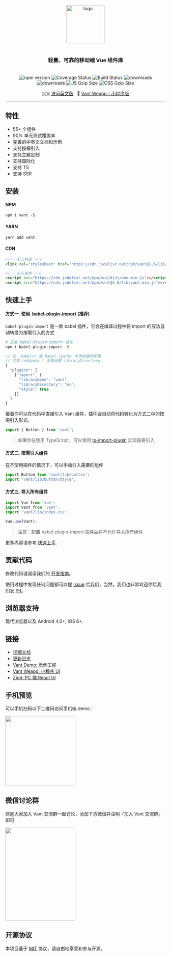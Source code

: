 <p align="center">
    <img alt="logo" src="https://img.yzcdn.cn/public_files/2017/12/18/fd78cf6bb5d12e2a119d0576bedfd230.png" width="120" style="margin-bottom: 10px;">
</p>
<h3 align="center" style="margin: 30px 0 35px;">轻量、可靠的移动端 Vue 组件库</h3>

<p align="center">
    <img src="https://img.shields.io/npm/v/vant.svg?style=flat-square" alt="npm version" />
    <img src="https://img.shields.io/codecov/c/github/youzan/vant/dev.svg?style=flat-square" alt="Coverage Status" />
    <img src="https://travis-ci.org/youzan/vant.svg?branch=master" alt="Build Status" />
    <img src="https://img.shields.io/npm/dt/vant.svg?style=flat-square" alt="downloads" />
    <img src="https://img.shields.io/npm/dm/vant.svg?style=flat-square" alt="downloads" />
    <img src="https://img.badgesize.io/https://unpkg.com/vant/lib/vant.min.js?compression=gzip&style=flat-square&label=JS%20gzip%20size" alt="JS Gzip Size" />
    <img src="https://img.badgesize.io/https://unpkg.com/vant/lib/index.css?compression=gzip&style=flat-square&label=CSS%20gzip%20size" alt="CSS Gzip Size" />
</p>

<p align="center">
  🇬🇧 <a href="./README.md">访问英文版</a>
  &nbsp;
  🚀 <a href="https://github.com/youzan/vant-weapp" target="_blank">Vant Weapp - 小程序版</a>
</p>

---

## 特性

* 55+ 个组件
* 90% 单元测试覆盖率
* 完善的中英文文档和示例
* 支持按需引入
* 支持主题定制
* 支持国际化
* 支持 TS
* 支持 SSR

## 安装

#### NPM

```shell
npm i vant -S
```

#### YARN

```shell
yarn add vant
```

#### CDN

```html
<!-- 引入样式 -->
<link rel="stylesheet" href="https://cdn.jsdelivr.net/npm/vant@1.6/lib/index.css">

<!-- 引入组件 -->
<script src="https://cdn.jsdelivr.net/npm/vue/dist/vue.min.js"></script>
<script src="https://cdn.jsdelivr.net/npm/vant@1.6/lib/vant.min.js"></script>
```

## 快速上手

#### 方式一. 使用  [babel-plugin-import](https://github.com/ant-design/babel-plugin-import) (推荐)

`babel-plugin-import` 是一款 babel 插件，它会在编译过程中将 import 的写法自动转换为按需引入的方式

```bash
# 安装 babel-plugin-import 插件
npm i babel-plugin-import -D
```

```js
// 在 .babelrc 或 babel-loader 中添加插件配置
// 注意：webpack 1 无需设置 libraryDirectory。
{
  "plugins": [
    ["import", {
      "libraryName": "vant",
      "libraryDirectory": "es",
      "style": true
    }]
  ]
}
```

接着你可以在代码中直接引入 Vant 组件，插件会自动将代码转化为方式二中的按需引入形式。

```js
import { Button } from 'vant';
```

> 如果你在使用 TypeScript，可以使用 [ts-import-plugin](https://github.com/Brooooooklyn/ts-import-plugin) 实现按需引入

#### 方式二. 按需引入组件

在不使用插件的情况下，可以手动引入需要的组件

```js
import Button from 'vant/lib/button';
import 'vant/lib/button/style';
```

#### 方式三. 导入所有组件

```js
import Vue from 'vue';
import Vant from 'vant';
import 'vant/lib/index.css';

Vue.use(Vant);
```

> 注意：配置 babel-plugin-import 插件后将不允许导入所有组件

更多内容请参考 [快速上手](https://youzan.github.io/vant#/zh-CN/quickstart).

## 贡献代码

修改代码请阅读我们的 [开发指南](https://youzan.github.io/vant/#/zh-CN/contribution)。

使用过程中发现任何问题都可以提 [Issue](https://github.com/youzan/vant/issues) 给我们，当然，我们也非常欢迎你给我们发 [PR](https://github.com/youzan/vant/pulls)。

## 浏览器支持

现代浏览器以及 Android 4.0+, iOS 6+.

## 链接

* [详细文档](https://youzan.github.io/vant)
* [更新日志](https://youzan.github.io/vant#/zh-CN/changelog)
* [Vant Demo: 示例工程](https://github.com/youzan/vant-demo)
* [Vant Weapp: 小程序 UI](https://github.com/youzan/vant-weapp)
* [Zent: PC 端 React UI](https://youzan.github.io/zent)

## 手机预览

可以手机扫码以下二维码访问手机端 demo：

<img src="https://img.yzcdn.cn/vant/preview_qrcode_20180528.png" width="220" height="220" >

## 微信讨论群

欢迎大家加入 Vant 交流群一起讨论，添加下方微信并注明『加入 Vant 交流群』即可

<img src="https://img.yzcdn.cn/vant/wechat_20180606.png" width="220" height="292" >

## 开源协议

本项目基于 [MIT](https://zh.wikipedia.org/wiki/MIT%E8%A8%B1%E5%8F%AF%E8%AD%89) 协议，请自由地享受和参与开源。
